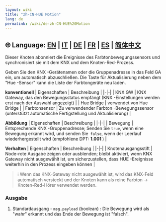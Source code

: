 ```yaml
---
layout: wiki
title: "zh-CN-HUE Motion"
lang: de
permalink: /wiki/de-zh-CN-HUE%20Motion
---
```

🌐 Language: [EN](https://supergiovane.github.io/node-red-contrib-knx-ultimate/wiki/HUE%20Motion) | [IT](https://supergiovane.github.io/node-red-contrib-knx-ultimate/wiki/it-HUE%20Motion) | [DE](https://supergiovane.github.io/node-red-contrib-knx-ultimate/wiki/de-HUE%20Motion) | [FR](https://supergiovane.github.io/node-red-contrib-knx-ultimate/wiki/fr-HUE%20Motion) | [ES](https://supergiovane.github.io/node-red-contrib-knx-ultimate/wiki/es-HUE%20Motion) | [简体中文](https://supergiovane.github.io/node-red-contrib-knx-ultimate/wiki/zh-CN-HUE%20Motion)
---

<p> Dieser Knoten abonniert die Ereignisse des Farbtonbewegungssensors und synchronisiert sie mit dem KNX und dem Knoten-Red-Prozess.</p>

Geben Sie den KNX -Gerätenamen oder die Gruppenadresse in das Feld GA ein, um automatisch abzuschließen. Die Taste für Aktualisierung neben dem "Hue -Sensor" kann die Liste der Farbtongeräte neu laden.

**konventionell**
| Eigenschaften | Beschreibung |
|-|-|
| KNX GW | KNX Gateway, das den Bewegungsstatus empfängt (KNX -Einstellungen werden erst nach der Auswahl angezeigt) |
| Hue Bridge | verwendet von Hue Bridge |
| Farbtonsensor | Zu verwendender Farbton -Bewegungssensor (unterstützt automatische Fertigstellung und Aktualisierung) |

**Abbildung**
| Eigenschaften | Beschreibung |
|-|-|
| Bewegung | Entsprechende KNX -Gruppenadresse; Senden Sie `true`, wenn eine Bewegung erkannt wird, und senden Sie` false`, wenn der Leerlauf wiederhergestellt wird (empfohlene DPT: <b> 1.001 </b>) |

**Verhalten**
| Eigenschaften | Beschreibung |
|-|-|
| Knotenausgangsstift | Node-rote Ausgabe zeigen oder ausblenden; bleibt aktiviert, wenn KNX Gateway nicht ausgewählt ist, um sicherzustellen, dass HUE -Ereignisse weiterhin in den Prozess eingeben können |

> ℹ️ Wenn das KNX-Gateway nicht ausgewählt ist, wird das KNX-Feld automatisch versteckt und der Knoten kann als reine Farbton → Knoten-Red-Hörer verwendet werden.

### Ausgabe

1. Standardausgang - `msg.payload` (boolean)
: Die Bewegung wird als "wahr" erkannt und das Ende der Bewegung ist "falsch".
